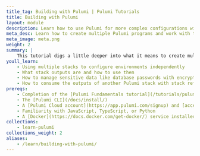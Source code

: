 ```yaml
---
title_tag: Building with Pulumi | Pulumi Tutorials
title: Building with Pulumi
layout: module
description: Learn how to use Pulumi for more complex configurations with multiple environments.
meta_desc: Learn how to create multiple Pulumi programs and work with them interdependently with this tutorial.
meta_image: meta.png
weight: 2
summary: |
    This tutorial digs a little deeper into what it means to create multiple Pulumi programs and work with them interdependently. We will also cover how Pulumi uses secrets and how you can test your Pulumi programs.
youll_learn:
    - Using multiple stacks to configure environments independently
    - What stack outputs are and how to use them
    - How to manage sensitive data like database passwords with encrypted secrets
    - How to consume the outputs of another Pulumi stack with stack references
prereqs:
    - Completion of the [Pulumi Fundamentals tutorial](/tutorials/pulumi-fundamentals/) and an existing `my-first-app` project
    - The [Pulumi CLI](/docs/install/)
    - A [Pulumi Cloud account](https://app.pulumi.com/signup) and [access token](/docs/pulumi-cloud/accounts#access-tokens)
    - Familiarity with JavaScript, TypeScript, or Python
    - A [Docker](https://docs.docker.com/get-docker/) service installed and running locally
collections:
    - learn-pulumi
collections_weight: 2
aliases:
    - /learn/building-with-pulumi/
---
```

